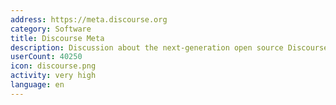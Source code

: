 ```yaml
---
address: https://meta.discourse.org
category: Software
title: Discourse Meta
description: Discussion about the next-generation open source Discourse forum software
userCount: 40250
icon: discourse.png
activity: very high
language: en
---
```

